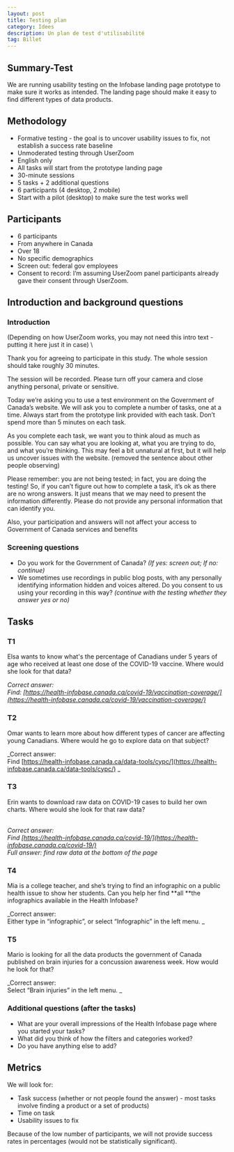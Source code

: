 ```yaml
---
layout: post
title: Testing plan
category: Idees
description: Un plan de test d'utilisabilité
tag: Billet
---
```


## Summary-Test

We are running usability testing on the Infobase landing page prototype to make sure it works as intended. The landing page should make it easy to find different types of data products. 


## Methodology


* Formative testing - the goal is to uncover usability issues to fix, not establish a success rate baseline
* Unmoderated testing through UserZoom
* English only
* All tasks will start from the prototype landing page
* 30-minute sessions
* 5 tasks + 2 additional questions
* 6 participants (4 desktop, 2 mobile)
* Start with a pilot (desktop) to make sure the test works well


## Participants



* 6 participants
* From anywhere in Canada
* Over 18
* No specific demographics
* Screen out: federal gov employees
* Consent to record: I’m assuming UserZoom panel participants already gave their consent through UserZoom.


## Introduction and background questions


### Introduction

(Depending on how UserZoom works, you may not need this intro text - putting it here just it in case) \


Thank you for agreeing to participate in this study.  The whole session should take roughly 30 minutes.

The session will be recorded. Please turn off your camera and close anything personal, private or sensitive.

Today we’re asking you to use a test environment on the Government of Canada’s website. We will ask you to complete a number of tasks, one at a time. Always start from the prototype link provided with each task. Don’t spend more than 5 minutes on each task.

As you complete each task, we want you to think aloud as much as possible.  You can say what you are looking at, what you are trying to do, and what you’re thinking.  This may feel a bit unnatural at first, but it will help us uncover issues with the website.  (removed the sentence about other people observing)

Please remember: you are not being tested; in fact, you are doing the testing!  So, if you can’t figure out how to complete a task, it’s ok as there are no wrong answers. It just means that we may need to present the information differently. Please do not provide any personal information that can identify you.

Also, your participation and answers will not affect your access to Government of Canada services and benefits


### Screening questions



* Do you work for the Government of Canada? _(If yes: screen out; If no: continue)_
* We sometimes use recordings in public blog posts, with any personally identifying information hidden and voices altered. Do you consent to us using your recording in this way?  _(continue with the testing whether they answer yes or no)_


## Tasks


### T1

Elsa wants to know what's the percentage of Canadians under 5 years of age who received at least one dose of the COVID-19 vaccine. Where would she look for that data?


_Correct answer:_ \
_Find: [https://health-infobase.canada.ca/covid-19/vaccination-coverage/](https://health-infobase.canada.ca/covid-19/vaccination-coverage/)_


### T2

Omar wants to learn more about how different types of cancer are affecting young Canadians. Where would he go to explore data on that subject?

_Correct answer: \
Find [https://health-infobase.canada.ca/data-tools/cypc/](https://health-infobase.canada.ca/data-tools/cypc/) _


### T3

Erin wants to download raw data on COVID-19 cases to build her own charts. Where would she look for that raw data?

 \
_Correct answer: \
Find [https://health-infobase.canada.ca/covid-19/](https://health-infobase.canada.ca/covid-19/) \
Full answer: find raw data at the bottom of the page_


### T4

Mia is a college teacher, and she’s trying to find an infographic on a public health issue to show her students. Can you help her find **all **the infographics available in the Health Infobase?

_Correct answer: \
Either type in “infographic”, or select “Infographic” in the left menu. _


### T5

Mario is looking for all the data products the government of Canada published on brain injuries for a concussion awareness week. How would he look for that?

_Correct answer: \
Select “Brain injuries” in the left menu. _




### Additional questions (after the tasks)



* What are your overall impressions of the Health Infobase page where you started your tasks?
* What did you think of how the filters and categories worked?
* Do you have anything else to add?


## Metrics

We will look for:



* Task success (whether or not people found the answer) - most tasks involve finding a product or a set of products)
* Time on task
* Usability issues to fix

Because of the low number of participants, we will not provide success rates in percentages (would not be statistically significant).
